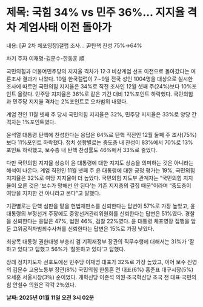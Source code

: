 # **제목: 국힘 34% vs 민주 36%… 지지율 격차 계엄사태 이전 돌아가**

  내용: [尹 2차 체포영장]갤럽 조사… 尹탄핵 찬성 75%→64%

차기 주자 이재명-김문수-한동훈 順

국민의힘과 더불어민주당의 지지율 격차가 12·3 비상계엄 선포 이전으로 돌아갔다는 여론조사 결과가 나왔다. 10일 한국갤럽이 7∼9일 전국 성인 1004명을 대상으로 실시한 조사에 따르면 국민의힘 지지율은 34%로 직전 조사인 12월 셋째 주(24%)보다 10%포인트 올랐다. 민주당 지지율은 36%로 같은 기간 대비 12%포인트 하락했다. 국민의힘과 민주당 지지율 격차는 2%포인트로 오차범위 내였다. 

계엄 전인 11월 넷째 주 당시 국민의힘 지지율은 32%, 민주당 지지율은 33%로 양당 간 격차는 1%포인트였다.

윤석열 대통령 탄핵에 찬성한다는 응답은 64%로 탄핵 직전인 12월 둘째 주 조사(75%)보다 11%포인트 하락했다. 정치 성향별로는 중도층 내 찬성이 83%에서 70%로 13%포인트 하락했고, 보수층 내 탄핵 찬성률도 46%에서 33%로 줄었다.

다만 국민의힘 지지율 상승이 윤 대통령에 대한 지지도 상승을 의미하는 것은 아니라는 해석이 나온다. 계엄 직전인 11월 넷째 주 윤 대통령에 대한 긍정 평가는 19%, 국민의힘 지지율은 32%로 여당 지지율이 더 높았다. 국민의힘 지도부 관계자는 “국민의힘 지지율이 오른 것은 ‘보수가 망해선 안 된다’는 기존 지지층의 결집 때문”이라며 “중도층이 여당을 지지한 건 아니라고 본다”고 말했다.

기관별로는 탄핵 심판을 맡을 헌법재판소를 신뢰한다는 답변이 57%로 가장 높았고, 윤 대통령의 부정선거 주장에도 중앙선거관리위원회를 신뢰한다는 답변은 51%였다. 경찰을 신뢰한다는 응답은 47%, 법원 46%, 검찰 22%였다. 윤 대통령 체포영장 집행을 앞둔 고위공직자범죄수사처를 신뢰한다는 답변은 15%로 가장 낮았다.

최상목 대통령 권한대행 부총리 겸 기획재정부 장관의 직무수행에 대해서는 31%가 ‘잘하고 있다’고 답했고 56%가 ‘잘못하고 있다’고 답했다.

장래 정치지도자 선호도에선 민주당 이재명 대표가 32%로 가장 높았고, 이어 보수 진영의 김문수 고용노동부 장관(8%) 국민의힘 한동훈 전 대표(6%) 홍준표 대구시장(5%) 오세훈 서울시장(3％) 순이었다. 개혁신당 이준석 의원·조국혁신당 조국 전 대표·국민의힘 안철수 의원은 각각 2％였다.

  **날짜: 2025년 01월 11일 오전 3시 02분**